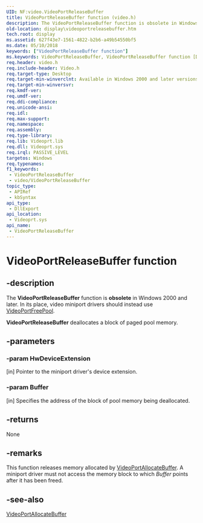 ```yaml
---
UID: NF:video.VideoPortReleaseBuffer
title: VideoPortReleaseBuffer function (video.h)
description: The VideoPortReleaseBuffer function is obsolete in Windows 2000 and later. In its place, video miniport drivers should instead use VideoPortFreePool. VideoPortReleaseBuffer deallocates a block of paged pool memory.
old-location: display\videoportreleasebuffer.htm
tech.root: display
ms.assetid: 627f43e7-1561-4822-b2b6-a49b54550bf5
ms.date: 05/10/2018
keywords: ["VideoPortReleaseBuffer function"]
ms.keywords: VideoPortReleaseBuffer, VideoPortReleaseBuffer function [Display Devices], VideoPort_Functions_908af223-2ee5-4e86-b5ab-47f7f3cc459b.xml, display.videoportreleasebuffer, video/VideoPortReleaseBuffer
req.header: video.h
req.include-header: Video.h
req.target-type: Desktop
req.target-min-winverclnt: Available in Windows 2000 and later versions of the Windows operating systems.
req.target-min-winversvr: 
req.kmdf-ver: 
req.umdf-ver: 
req.ddi-compliance: 
req.unicode-ansi: 
req.idl: 
req.max-support: 
req.namespace: 
req.assembly: 
req.type-library: 
req.lib: Videoprt.lib
req.dll: Videoprt.sys
req.irql: PASSIVE_LEVEL
targetos: Windows
req.typenames: 
f1_keywords:
 - VideoPortReleaseBuffer
 - video/VideoPortReleaseBuffer
topic_type:
 - APIRef
 - kbSyntax
api_type:
 - DllExport
api_location:
 - Videoprt.sys
api_name:
 - VideoPortReleaseBuffer
---
```


# VideoPortReleaseBuffer function


## -description

The <b>VideoPortReleaseBuffer</b> function is <b>obsolete</b> in Windows 2000 and later. In its place, video miniport drivers should instead use <a href="https://docs.microsoft.com/windows-hardware/drivers/ddi/video/nf-video-videoportfreepool">VideoPortFreePool</a>. 

<b>VideoPortReleaseBuffer</b> deallocates a block of paged pool memory.

## -parameters

### -param HwDeviceExtension 

[in]
Pointer to the miniport driver's device extension.

### -param Buffer 

[in]
Specifies the address of the block of pool memory being deallocated.

## -returns

None

## -remarks

This function releases memory allocated by <a href="https://docs.microsoft.com/windows-hardware/drivers/ddi/video/nf-video-videoportallocatebuffer">VideoPortAllocateBuffer</a>. A miniport driver must not access the memory block to which <i>Buffer</i> points after it has been freed.

## -see-also

<a href="https://docs.microsoft.com/windows-hardware/drivers/ddi/video/nf-video-videoportallocatebuffer">VideoPortAllocateBuffer</a>

